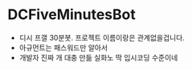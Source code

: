 # DCFiveMinutesBot
* 디시 프갤 30분봇. 프로젝트 이름이랑은 관계없을겁니다.
* 아규먼트는 패스워드만 알아서
* 개발자 진짜 개 대충 만듦 실화노 딱 입시코딩 수준이네